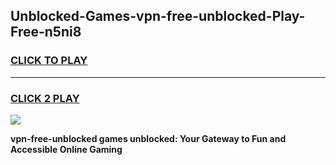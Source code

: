 
## Unblocked-Games-vpn-free-unblocked-Play-Free-n5ni8
<h3>
<a href="https://premium76.site?title=vpn-free-unblocked&ref=12A">CLICK TO PLAY</a></h3>
<hr>

<h3>
<a href="https://premium76.site?title=vpn-free-unblocked&ref=12A">CLICK 2 PLAY</a>
  
</h3>

<a href="https://premium76.site?title=vpn-free-unblocked&ref=12A"><img src="https://clearcache.store/games.png"></a>


**vpn-free-unblocked games unblocked: Your Gateway to Fun and Accessible Online Gaming**
